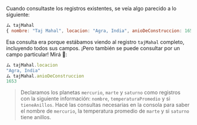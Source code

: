 Cuando consultaste los registros existentes, se veía algo parecido a lo siguiente:

```javascript
ム tajMahal
{ nombre: "Taj Mahal", locacion: "Agra, India", anioDeConstruccion: 1653 }
```

Esa consulta era porque estábamos viendo al registro `tajMahal` completo, incluyendo todos sus campos. ¡Pero también se puede consultar por un campo particular! Mirá :eyes::

```javascript
ム tajMahal.locacion
"Agra, India"
ム tajMahal.anioDeConstruccion
1653
```

> Declaramos los planetas `mercurio`, `marte` y `saturno` como registros con la siguiente información: `nombre`, `temperaturaPromedio` y si `tieneAnillos`. 
> Hacé las consultas necesarias en la consola para saber el nombre de `mercurio`, la temperatura promedio de `marte` y si `saturno` tiene anillos.
